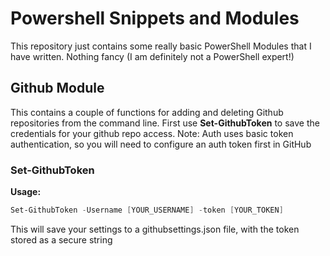 # Powershell Snippets and Modules
This repository just contains some really basic PowerShell Modules that I have written. Nothing fancy (I am definitely not a PowerShell expert!)

## Github Module
This contains a couple of functions for adding and deleting Github repositories from the command line.
First use **Set-GithubToken** to save the credentials for your github repo access.
Note: Auth uses basic token authentication, so you will need to configure an auth token first in GitHub

### Set-GithubToken
**Usage:** 
```PowerShell
Set-GithubToken -Username [YOUR_USERNAME] -token [YOUR_TOKEN]
```
This will save your settings to a githubsettings.json file, with the token stored as a secure string